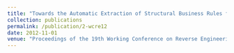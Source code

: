 ```yaml
---
title: "Towards the Automatic Extraction of Structural Business Rules from Legacy Databases"
collection: publications
permalink: /publication/2-wcre12
date: 2012-11-01
venue: "Proceedings of the 19th Working Conference on Reverse Engineering (WCRE'12), pp. 479-488"
---
```

